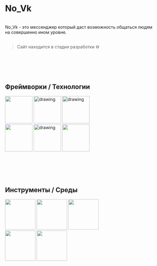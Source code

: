# No_Vk
<br/>
No_Vk - это мессенджер который даст возможность общаться людям на совершенно ином уровне. 
<br/><br/>

>Сайт находится в стадии разработки ⚙️

<br/><br/><br/><br/>
## Фреймворки / Технологии
<img src="https://miro.medium.com/max/1200/1*ByPNvmu6-mR_jc8rTQpoog.png" height="90"/> <img src="https://upload.wikimedia.org/wikipedia/commons/thumb/a/a3/.NET_Logo.svg/1200px-.NET_Logo.svg.png" alt="drawing" height="90"/> <img src="https://user-images.githubusercontent.com/100860135/156783656-27c41aed-e99b-4893-8a32-3c3aab9d5b6e.png" alt="drawing" height="90"/>  <br/> <img src="https://user-images.githubusercontent.com/100860135/156790943-bdb3b023-74e5-43d5-886f-f9fb3abdb3b8.png" height="90"/> <img src="https://user-images.githubusercontent.com/100860135/156789723-393aa148-53c3-4d07-bb60-e398c464e02b.jpg" alt="drawing" height="90"/> <img src="https://user-images.githubusercontent.com/100860135/157488681-46dd562d-cdfb-4f9d-9113-b8ec5acb387d.png" height="90"/>


<br/><br/><br/><br/>
## Инструменты / Среды

 <img src="https://user-images.githubusercontent.com/100860135/156788732-d41a66c2-9367-4bcb-af9a-b6c58dbfb2eb.jpg" height="100"/>  <img src="https://www.alooma.com/img/integrations/postgresql.png" height="100"/> <img src="https://user-images.githubusercontent.com/100860135/156790347-8111e370-34f2-4855-86f0-030f574e1ff7.jpg" height="100"/> <br/> <img src="https://user-images.githubusercontent.com/100860135/156787150-6b7d927b-93e9-48ea-82ec-47b3b86462e2.jpg" height="100"/> <img src="https://user-images.githubusercontent.com/100860135/157489933-1f82cc61-f0f3-490b-86e3-e7865e154480.png" height="100"/>
